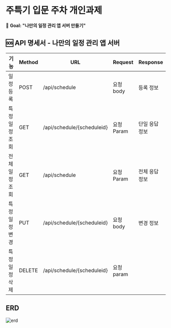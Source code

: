 # 주특기 입문 주차 개인과제

🏁 **Goal:  "나만의 일정 관리 앱 서버 만들기"**


## 🆘 API 명세서 - 나만의 일정 관리 앱 서버

| 기능 | Method | URL | Request | Response |
| --- | --- | --- | --- | --- |
| 일정 등록 | POST | /api/schedule | 요청 body | 등록 정보 |
| 특정 일정 조회 | GET | /api/schedule/{scheduleid} | 요청 Param | 단일 응답 정보 |
| 전체 일정 조회 | GET | /api/schedule | 요청 Param | 전체 응답 정보 |
| 특정 일정 변경 | PUT | /api/schedule/{scheduleid} | 요청 body | 변경 정보 |
| 특정 일정 삭제 | DELETE | /api/schedule/{scheduleid} | 요청 param |  |

## ERD
![erd](https://github.com/user-attachments/assets/d4f07981-56ea-4bae-bee1-21af76f4f3e5)
